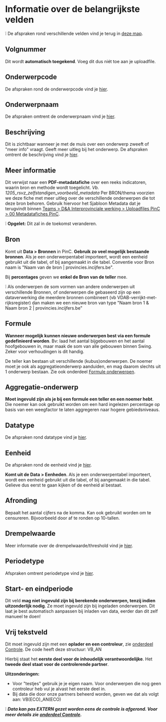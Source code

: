 # Informatie over de belangrijkste velden

❕ De afspraken rond verschillende velden vind je terug in [deze map](https://github.com/provinciesincijfers/JiveDocumentation/tree/master/03.%20Onderwerpentabel/Afspraken%20omtrent%20velden%20in%20de%20onderwerpentabel).

## Volgnummer

Dit wordt **automatisch toegekend**. Voeg dit dus niét toe aan je uploadfile.

## Onderwerpcode

De afspraken rond de onderwerpcode vind je [hier](https://github.com/provinciesincijfers/JiveDocumentation/blob/master/03.%20Onderwerpentabel/Afspraken%20omtrent%20velden%20in%20de%20onderwerpentabel/Afspraken%20omtrent%20de%20onderwerpcode.md).

## Onderwerpnaam

De afspraken omtrent de onderwerpnaam vind je [hier](https://github.com/provinciesincijfers/JiveDocumentation/blob/master/03.%20Onderwerpentabel/Afspraken%20omtrent%20velden%20in%20de%20onderwerpentabel/Afspraken%20omtrent%20de%20onderwerpnaam.md).

## Beschrijving

Dit is zichtbaar wanneer je met de muis over een onderwerp zweeft of &quot;meer info&quot; vraagt.
 Geeft meer uitleg bij het onderwerp.
 De afspraken omtrent de beschrijving vind je [hier](https://github.com/provinciesincijfers/JiveDocumentation/blob/master/03.%20Onderwerpentabel/Afspraken%20omtrent%20velden%20in%20de%20onderwerpentabel/Afspraken%20omtrent%20de%20beschrijving.md).

## Meer informatie

Dit verwijst naar een **PDF-metadatafiche** over een reeks indicatoren, waarin bron en methode wordt toegelicht. _Vb. 1205\_rsvz\_zelfstandigen\_voorbeeld\_metadata_
 Per BRON/thema voorzien we deze fiche met meer uitleg over de verschillende onderwerpen die tot deze bron behoren. Gebruik hiervoor het Sjabloon Metadata dat je terugvindt binnen [Teams > D&A Interprovinciale werking > Uploadfiles PinC > 00 Metadatafiches PinC](https://teams.microsoft.com/_?tenantId=abeeed50-ea7b-4008-b0e5-d27f624bf85e#/files/Uploadfiles%20PinC?threadId=19:51c8556c2f0c4552b8acc0b7c93024b7@thread.tacv2&ctx=channel&rootfolder=%252Fteams%252FDA-Interprovincialewerking%252FGedeelde%2520documenten%252FUploadfiles%2520PinC%252F00%2520Metadatafiches%2520PinC%252FSjabloon%2520metadata).

❕ **Opgelet:** Dit zal in de toekomst veranderen.

## Bron

Komt uit **Data > Bronnen** in PinC. **Gebruik zo veel mogelijk bestaande bronnen**. Als je een onderwerpentabel importeert, wordt een eenheid gebruikt uit die tabel, of bij aangemaakt in die tabel. Conventie voor Bron naam is &quot;Naam van de bron | provincies.incijfers.be&quot;.

Bij **percentages** geven we **enkel de Bron van de teller** mee.

❕ Als onderwerpen de som vormen van andere onderwerpen uit verschillende Bronnen, of onderwerpen die gebaseerd zijn op een dataverwerking die meerdere bronnen combineert (vb VDAB-verrijkt-met-rijksregister) dan maken we een nieuwe bron van type &quot;Naam bron 1 &amp; Naam bron 2 | provincies.incijfers.be&quot;

## Formule 

 **Wanneer mogelijk kunnen nieuwe onderwerpen best via een formule gedefinieerd worden**. Bv: laad het aantal bijgebouwen en het aantal hoofgebouwen in, maar maak de som van alle gebouwen binnen Swing. Zeker voor verhoudingen is dit handig.

De teller kan bestaan uit verschillende (kubus)onderwerpen. De noemer moet je ook als aggregatieonderwerp aanduiden, en mag daarom slechts uit 1 onderwerp bestaan.
 Zie ook onderdeel [Formule onderwerpen](https://github.com/provinciesincijfers/JiveDocumentation/blob/master/04.%20Data%20inlezen/Formule-onderwerpen.md).

## Aggregatie-onderwerp

**Moet ingevuld zijn als je bij een formule een teller en een noemer hebt**. Die noemer kan ook gebruikt worden om een hard ingelezen percentage op basis van een weegfactor te laten aggregeren naar hogere gebiedsniveaus.

## Datatype

De afspraken rond datatype vind je [hier](https://github.com/provinciesincijfers/JiveDocumentation/blob/master/03.%20Onderwerpentabel/Afspraken%20omtrent%20velden%20in%20de%20onderwerpentabel/Afspraken%20omtrent%20het%20datatype.md).
 
## Eenheid

De afspraken rond de eenheid vind je [hier](https://github.com/provinciesincijfers/JiveDocumentation/blob/master/03.%20Onderwerpentabel/Afspraken%20omtrent%20velden%20in%20de%20onderwerpentabel/Afspraken%20omtrent%20de%20eenheid.md).

**Komt uit de Data > Eenheden**. Als je een onderwerpentabel importeert, wordt een eenheid gebruikt uit die tabel, of bij aangemaakt in die tabel. Gelieve dus eerst te gaan kijken of de eenheid al bestaat.

## Afronding

Bepaalt het aantal cijfers na de komma. Kan ook gebruikt worden om te censureren. Bijvoorbeeld door af te ronden op 10-tallen.

## Drempelwaarde

Meer informatie over de drempelwaarde/threshold vind je [hier](https://github.com/provinciesincijfers/JiveDocumentation/blob/master/03.%20Onderwerpentabel/Afspraken%20omtrent%20velden%20in%20de%20onderwerpentabel/threshold.md).

## Periodetype

Afspraken omtrent periodetype vind je [hier](https://github.com/provinciesincijfers/JiveDocumentation/blob/master/03.%20Onderwerpentabel/Afspraken%20omtrent%20velden%20in%20de%20onderwerpentabel/Afspraken%20omtrent%20het%20periodetype.md).

## Start- en eindperiode

Dit veld **mag niet ingevuld zijn bij berekende onderwerpen, tenzij indien uitzonderlijk nodig**. Ze moet ingevuld zijn bij ingeladen onderwerpen. Dit laat je best automatisch aanpassen bij inladen van data, eerder dan dit zelf manueel te doen!

## Vrij tekstveld

Dit moet ingevuld zijn met een **oplader en een controleur**, zie [onderdeel Controle](https://github.com/provinciesincijfers/JiveDocumentation/tree/master/09.%20Controle). De code heeft deze structuur: VB\_AN

Hierbij staat het **eerste deel voor de inhoudelijk verantwoordelijke**. Het **tweede deel staat voor de controlerende partner**.

**Uitzonderingen:**

- Voor &quot;testjes&quot; gebruik je je eigen naam. Voor onderwerpen die nog geen controleur heb vul je alvast het eerste deel in.
- Bij data die door onze partners beheerd worden, geven we dat als volgt aan: VB(ECO)\_AN(ECO)

❕ ***Data kan pas EXTERN gezet worden eens de controle is afgerond. Voor meer details zie [onderdeel Controle](https://github.com/provinciesincijfers/JiveDocumentation/tree/master/09.%20Controle).***
